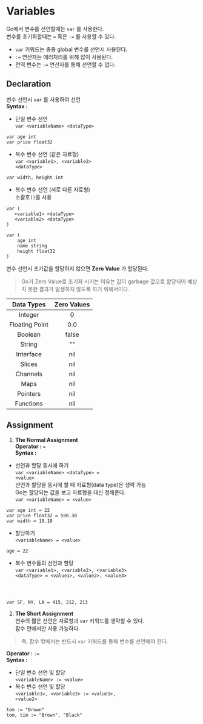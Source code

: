 # Variables
Go에서 변수를 선언할때는 <code>var</code> 를 사용한다.  
변수를 초기화할때는 <code>=</code> 혹은 <code>:=</code> 를 사용할 수 있다.

* <code>var</code> 키워드는 종종 global 변수를 선언시 사용된다.
* <code>:=</code> 연산자는 에러처리를 위해 많이 사용된다.
* 전역 변수는 <code>:=</code> 연산자를 통해 선언할 수 없다.

## Declaration
변수 선언시 <code>var</code> 를 사용하여 선언  
**Syntax :**  
  * 단일 변수 선언    
  <code>var \<variableName> \<dataType></code>
  ```
  var age int
  var price float32
  ```
  * 복수 변수 선언 (같은 자료형)  
  <code>var \<variable1>, \<variable2> \<dataType></code>
  ```
  var width, height int
  ```
  * 복수 변수 선언 (서로 다른 자료형)  
   소괄호<code>()</code>를 사용
   ```
   var ( 
      <variable1> <dataType>   
      <variable2> <dataType>
   )
   ```
   
  ```
  var (
      age int
      name string
      height float32
  )
  ```

변수 선언시 초기값을 할당하지 않으면 **Zero Value** 가 할당된다.  
> Go가 Zero Value로 초기화 시키는 이유는 값이 garbage 값으로 할당되어 예상치 못한 결과가 발생하지 않도록 하기 위해서이다. 

| Data Types  | Zero Values |
| :---------: | :---------: |
| Integer     | 0           |
| Floating Point| 0.0       |
| Boolean     | false       |
| String      | ""          |
| Interface   | nil         |
| Slices      | nil         |
| Channels    | nil         |
| Maps        | nil         |
| Pointers    | nil         |
| Functions   | nil         |

## Assignment
1. **The Normal Assignment**  
  **Operator :** <code>=</code>  
  **Syntax :** 
  * 선언과 할당 동시에 하기  
  <code>var \<variableName> \<dataType> = \<value></code>  
  선언과 할당을 동시에 할 때 자료형(data type)은 생략 가능  
  Go는 할당되는 값을 보고 자료형을 대신 정해준다.  
  <code>var \<variableName> = \<value></code>  
  ```
  var age int = 22
  var price float32 = 590.30
  var width = 10.10
  ```
  * 할당하기  
  <code>\<variableName> = \<value></code>
  ```
  age = 22
  ```
  * 복수 변수들의 선언과 할당    
  <code>var \<variable1>, \<variable2>, \<variable3> \<dataType> = \<value1>, \<value2>, \<value3>
</code>  

  ```
  var SF, NY, LA = 415, 212, 213
  ```  
2. **The Short Assignment**  
  변수의 짧은 선언은 자료형과 <code>var</code> 키워드를 생략할 수 있다.   
  함수 안에서만 사용 가능하다.  
  > 즉, 함수 밖에서는 반드시 <code>var</code> 키워드를 통해 변수를 선언해야 한다.  

  **Operator :** <code>:=</code>  
  **Syntax :** 
  * 단일 변수 선언 및 할당  
  <code>\<variableName> := \<value></code>
  * 복수 변수 선언 및 할당  
  <code>\<variable1>, \<variable2> := \<value1>, \<value2></code>
  ```
  tom := "Brown"
  tom, tim := "Brown", "Black"
  ```
